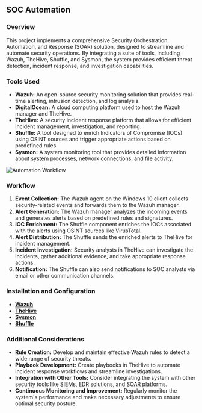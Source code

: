 ## SOC Automation

### Overview
This project implements a comprehensive Security Orchestration, Automation, and Response (SOAR) solution, designed to streamline and automate security operations. By integrating a suite of tools, including Wazuh, TheHive, Shuffle, and Sysmon, the system provides efficient threat detection, incident response, and investigation capabilities.

### Tools Used
* **Wazuh:** An open-source security monitoring solution that provides real-time alerting, intrusion detection, and log analysis.
* **DigitalOcean:** A cloud computing platform used to host the Wazuh manager and TheHive.
* **TheHive:** A security incident response platform that allows for efficient incident management, investigation, and reporting.
* **Shuffle:** A tool designed to enrich Indicators of Compromise (IOCs) using OSINT sources and trigger appropriate actions based on predefined rules.
* **Sysmon:** A system monitoring tool that provides detailed information about system processes, network connections, and file activity.


![Automation Workflow](images/Automation-Diagram)



### Workflow
1. **Event Collection:** The Wazuh agent on the Windows 10 client collects security-related events and forwards them to the Wazuh manager.
2. **Alert Generation:** The Wazuh manager analyzes the incoming events and generates alerts based on predefined rules and signatures.
3. **IOC Enrichment:** The Shuffle component enriches the IOCs associated with the alerts using OSINT sources like VirusTotal.
4. **Alert Distribution:** The Shuffle sends the enriched alerts to TheHive for incident management.
5. **Incident Investigation:** Security analysts in TheHive can investigate the incidents, gather additional evidence, and take appropriate response actions.
6. **Notification:** The Shuffle can also send notifications to SOC analysts via email or other communication channels.

### Installation and Configuration
* [**Wazuh**]()
* [**TheHive**]()
* [**Sysmon**]()
* [**Shuffle**]()

### Additional Considerations
* **Rule Creation:** Develop and maintain effective Wazuh rules to detect a wide range of security threats.
* **Playbook Development:** Create playbooks in TheHive to automate incident response workflows and streamline investigations.
* **Integration with Other Tools:** Consider integrating the system with other security tools like SIEMs, EDR solutions, and SOAR platforms.
* **Continuous Monitoring and Improvement:** Regularly monitor the system's performance and make necessary adjustments to ensure optimal security posture.
